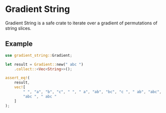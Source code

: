 # Gradient String

Gradient String is a safe crate to iterate over a gradient of
permutations of string slices.

## Example

```rust
use gradient_string::Gradient;

let result = Gradient::new(" abc ")
    .collect::<Vec<String>>();

assert_eq!(
    result,
    vec![
        " ", "a", "b", "c", " ", " a", "ab", "bc", "c ", " ab", "abc", "bc ", " abc",
        "abc ", " abc "
    ]
);
```
